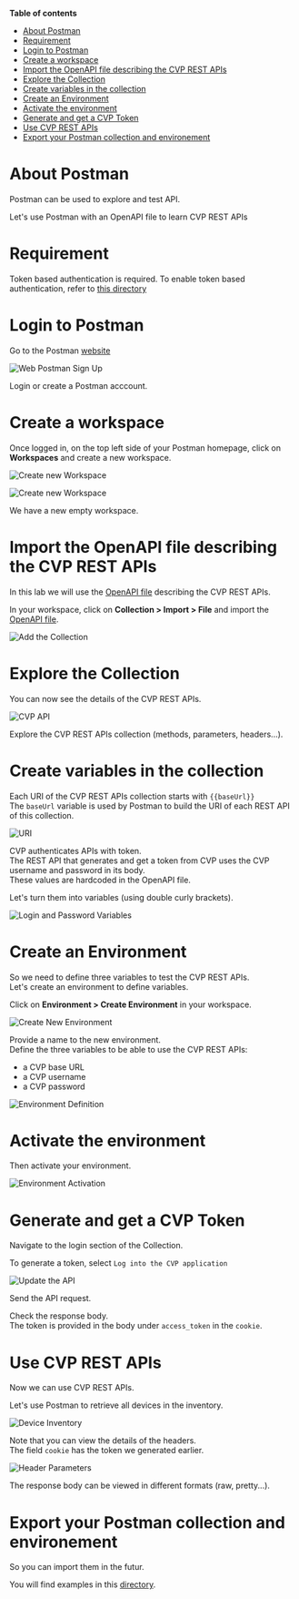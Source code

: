 **Table of contents**

- [About Postman](#about-postman)
- [Requirement](#requirement)
- [Login to Postman](#login-to-postman)
- [Create a workspace](#create-a-workspace)
- [Import the OpenAPI file describing the CVP REST APIs](#import-the-openapi-file-describing-the-cvp-rest-apis)
- [Explore the Collection](#explore-the-collection)
- [Create variables in the collection](#create-variables-in-the-collection)
- [Create an Environment](#create-an-environment)
- [Activate the environment](#activate-the-environment)
- [Generate and get a CVP Token](#generate-and-get-a-cvp-token)
- [Use CVP REST APIs](#use-cvp-rest-apis)
- [Export your Postman collection and environement](#export-your-postman-collection-and-environement)

# About Postman

Postman can be used to explore and test API.

Let's use Postman with an OpenAPI file to learn CVP REST APIs

# Requirement

Token based authentication is required. To enable token based authentication, refer to [this directory](../../../token_based_authentication)

# Login to Postman

Go to the Postman [website](https://web.postman.co/home)

![Web Postman Sign Up](../../../images/Postman_Step0.png)

Login or create a Postman acccount.

# Create a workspace

Once logged in, on the top left side of your Postman homepage, click on **Workspaces** and create a new workspace.

![Create new Workspace](../../../images/Postman_Step1.png)

![Create new Workspace](../../../images/Postman_Step2.png)

We have a new empty workspace.

# Import the OpenAPI file describing the CVP REST APIs

In this lab we will use the [OpenAPI file](../cvp-openapi.yaml) describing the CVP REST APIs.

In your workspace, click on **Collection > Import > File** and import the [OpenAPI file](../cvp-openapi.yaml).

![Add the Collection](../../../images/Postman_Step3.png)

# Explore the Collection

You can now see the details of the CVP REST APIs.

![CVP API](../../../images/Postman_Step4.png)

Explore the CVP REST APIs collection (methods, parameters, headers...).

# Create variables in the collection

Each URI of the CVP REST APIs collection starts with `{{baseUrl}}`  
The `baseUrl` variable is used by Postman to build the URI of each REST API of this collection.

![URI](../../../images/Postman_Step9.png)

CVP authenticates APIs with token.  
The REST API that generates and get a token from CVP uses the CVP username and password in its body.  
These values are hardcoded in the OpenAPI file.  

Let's turn them into variables (using double curly brackets).

![Login and Password Variables](../../../images/Postman_Step10.png)

# Create an Environment

So we need to define three variables to test the CVP REST APIs.  
Let's create an environment to define variables.  

Click on **Environment > Create Environment** in your workspace.

![Create New Environment](../../../images/Postman_Step5.png)

Provide a name to the new environment.  
Define the three variables to be able to use the CVP REST APIs:

- a CVP base URL
- a CVP username
- a CVP password

![Environment Definition](../../../images/Postman_Step11.png)

# Activate the environment

Then activate your environment.

![Environment Activation](../../../images/Postman_Step6.png)

# Generate and get a CVP Token

Navigate to the login section of the Collection.

To generate a token, select `Log into the CVP application`

![Update the API](../../../images/Postman_Step8.png)

Send the API request.

Check the response body.  
The token is provided in the body under `access_token` in the `cookie`.

# Use CVP REST APIs

Now we can use CVP REST APIs.  

Let's use Postman to retrieve all devices in the inventory.

![Device Inventory](../../../images/Postman_Step7.png)

Note that you can view the details of the headers.  
The field `cookie` has the token we generated earlier.

![Header Parameters](../../../images/Postman_Step12.png)

The response body can be viewed in different formats (raw, pretty...).

# Export your Postman collection and environement

So you can import them in the futur.

You will find examples in this [directory](Examples).  
